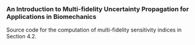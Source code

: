 ### An Introduction to Multi-fidelity Uncertainty Propagation for Applications in Biomechanics

Source code for the computation of multi-fidelity sensitivity indices in Section 4.2.

